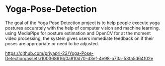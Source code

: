 



# Yoga-Pose-Detection
The goal of the Yoga Pose Detection project is to help people execute yoga postures accurately with the help of computer vision and machine learning. using MediaPipe for posture estimation and OpenCV for at the moment video processing, the system gives users immediate feedback on if their poses are appropriate or need to be adjusted. 



https://github.com/priyapri-23/Yoga-Pose-Detection/assets/100368616/0a810d70-d3ef-4e98-a73a-53fa5d64f02e




